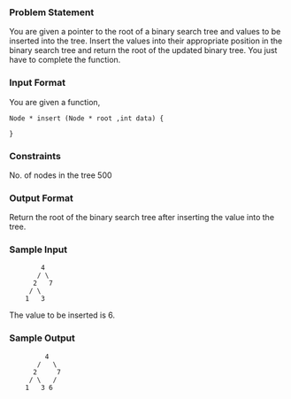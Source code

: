 ### Problem Statement
You are given a pointer to the root of a binary search tree and values to be inserted into the tree. Insert the values into their appropriate position in the binary search tree and return the root of the updated binary tree. You just have to complete the function.

### Input Format

You are given a function,
```
Node * insert (Node * root ,int data) {

}
```
### Constraints


No. of nodes in the tree  500
### Output Format

Return the root of the binary search tree after inserting the value into the tree.

### Sample Input
```
        4
       / \
      2   7
     / \
    1   3
```
The value to be inserted is 6.

### Sample Output
```
         4
       /   \
      2     7
     / \   /
    1   3 6
```
